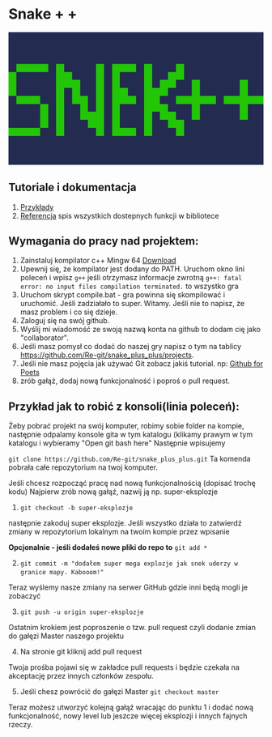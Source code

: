 # Snake + +
![Logo](/assets/images/snekpp.jpg)

## Tutoriale i dokumentacja

1. [Przykłady](https://www.raylib.com/examples.html)
2. [Referencja](https://www.raylib.com/cheatsheet/cheatsheet.html) spis wszystkich dostepnych funkcji w bibliotece

## Wymagania do pracy nad projektem:

1. Zainstaluj kompilator c++ Mingw 64 [Download](https://www.msys2.org)
2. Upewnij się, że kompilator jest dodany do PATH. Uruchom okno lini poleceń i wpisz `g++` jeśli otrzymasz informacje zwrotną `g++: fatal error: no input files
compilation terminated.` to wszystko gra
3. Uruchom skrypt compile.bat - gra powinna się skompilować i uruchomić. Jeśli zadziałało to super. Witamy. Jeśli nie to napisz, że masz problem i co się dzieje.
4. Zaloguj się na swój github.
5. Wyślij mi wiadomość ze swoją nazwą konta na github to dodam cię jako "collaborator".
6. Jeśli masz pomysł co dodać do naszej gry napisz o tym na tablicy https://github.com/Re-git/snake_plus_plus/projects.
7. Jeśli nie masz pojęcia jak używać Git zobacz jakiś tutorial. np: [Github for Poets](https://www.youtube.com/playlist?list=PLRqwX-V7Uu6ZF9C0YMKuns9sLDzK6zoiV)
8. zrób gałąź, dodaj nową funkcjonalność i poproś o pull request.

## Przykład jak to robić z konsoli(linia poleceń):
Żeby pobrać projekt na swój komputer, robimy sobie folder na kompie, następnie odpalamy konsole gita w tym katalogu (klikamy prawym w tym katalogu i wybieramy "Open git bash here"
Następnie wpisujemy 

`git clone https://github.com/Re-git/snake_plus_plus.git`
Ta komenda pobrała całe repozytorium na twoj komputer.

Jeśli chcesz rozpocząć pracę nad nową funkcjonalnością (dopisać trochę kodu)
Najpierw zrób nową gałąź, nazwij ją np. super-eksplozje
1. `git checkout -b super-eksplozje`

następnie zakoduj super eksplozje. Jeśli wszystko działa to zatwierdź zmiany w repozytorium lokalnym na twoim kompie przez wpisanie

**Opcjonalnie - jeśli dodałeś nowe pliki do repo to** `git add *` 

2. `git commit -m "dodałem super mega explozje jak snek uderzy w granice mapy. Kabooom!"`

Teraz wyślemy nasze zmiany na serwer GitHub gdzie inni będą mogli je zobaczyć

3. `git push -u origin super-eksplozje`

Ostatnim krokiem jest poproszenie o tzw. pull request czyli dodanie zmian do gałęzi Master naszego projektu

4. Na stronie git kliknij add pull request

Twoja prośba pojawi się w zakładce pull requests i będzie czekała na akceptację przez innych członków zespołu.

5. Jeśli chesz powrócić do gałęzi Master `git checkout master`

Teraz możesz utworzyć kolejną gałąź wracając do punktu 1 i dodać nową funkcjonalność, nowy level lub jeszcze więcej eksplozji i innych fajnych rzeczy.

